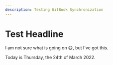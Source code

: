 ```yaml
---
description: Testing GitBook Synchronization
---
```


# Test Headline

I am not sure what is going on 😃, but I've got this.

Today is Thursday, the 24th of March 2022.
